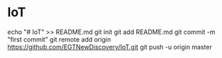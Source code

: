 # IoT
echo "# IoT" >> README.md
git init
git add README.md
git commit -m "first commit"
git remote add origin https://github.com/EGTNewDiscovery/IoT.git
git push -u origin master
